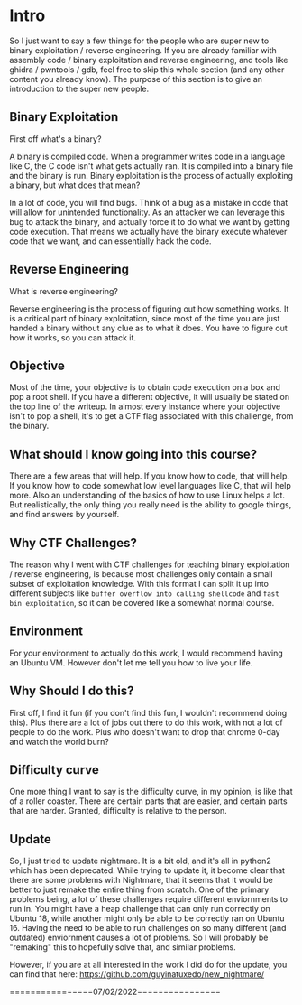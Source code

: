 # Intro

So I just want to say a few things for the people who are super new to binary exploitation / reverse engineering. If you are already familiar with assembly code / binary exploitation and reverse engineering, and tools like ghidra / pwntools / gdb, feel free to skip this whole section (and any other content you already know). The purpose of this section is to give an introduction to the super new people.

## Binary Exploitation

First off what's a binary?

A binary is compiled code. When a programmer writes code in a language like C, the C code isn't what gets actually ran. It is compiled into a binary file and the binary is run. Binary exploitation is the process of actually exploiting a binary, but what does that mean?

In a lot of code, you will find bugs. Think of a bug as a mistake in code that will allow for unintended functionality. As an attacker we can leverage this bug to attack the binary, and actually force it to do what we want by getting code execution. That means we actually have the binary execute whatever code that we want, and can essentially hack the code.

## Reverse Engineering

What is reverse engineering?

Reverse engineering is the process of figuring out how something works. It is a critical part of binary exploitation, since most of the time you are just handed a binary without any clue as to what it does. You have to figure out how it works, so you can attack it.

## Objective

Most of the time, your objective is to obtain code execution on a box and pop a root shell. If you have a different objective, it will usually be stated on the top line of the writeup. In almost every instance where your objective isn't to pop a shell, it's to get a CTF flag associated with this challenge, from the binary.

## What should I know going into this course?

There are a few areas that will help. If you know how to code, that will help. If you know how to code somewhat low level languages like C, that will help more. Also an understanding of the basics of how to use Linux helps a lot. But realistically, the only thing you really need is the ability to google things, and find answers by yourself.

## Why CTF Challenges?

The reason why I went with CTF challenges for teaching binary exploitation / reverse engineering, is because most challenges only contain a small subset of exploitation knowledge. With this format I can split it up into different subjects like `buffer overflow into calling shellcode` and `fast bin exploitation`, so it can be covered like a somewhat normal course.

## Environment

For your environment to actually do this work, I would recommend having an Ubuntu VM. However don't let me tell you how to live your life.

## Why Should I do this?

First off, I find it fun (if you don't find this fun, I wouldn't recommend doing this). Plus there are a lot of jobs out there to do this work, with not a lot of people to do the work. Plus who doesn't want to drop that chrome 0-day and watch the world burn?

## Difficulty curve

One more thing I want to say is the difficulty curve, in my opinion, is like that of a roller coaster. There are certain parts that are easier, and certain parts that are harder. Granted, difficulty is relative to the person.

## Update

So, I just tried to update nightmare. It is a bit old, and it's all in python2 which has been deprecated. While trying to update it, it become clear that there are some problems with Nightmare, that it seems that it would be better to just remake the entire thing from scratch. One of the primary problems being, a lot of these challenges require different enviornments to run in. You might have a heap challenge that can only run correctly on Ubuntu 18, while another might only be able to be correctly ran on Ubuntu 16. Having the need to be able to run challenges on so many different (and outdated) enviornment causes a lot of problems. So I will probably be "remaking" this to hopefully solve that, and similar problems.

However, if you are at all interested in the work I did do for the update, you can find that here: https://github.com/guyinatuxedo/new_nightmare/

================07/02/2022================ 
